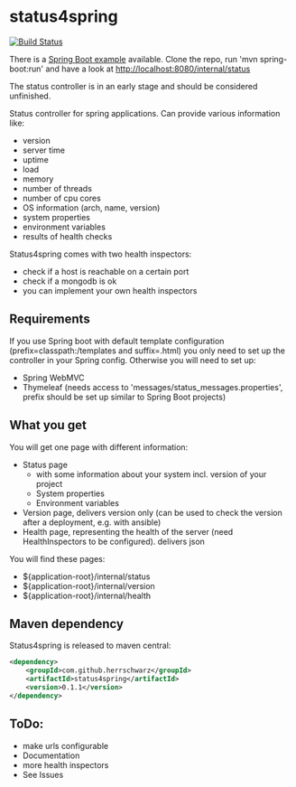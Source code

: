 # status4spring

[![Build Status](https://travis-ci.org/HerrSchwarz/status4spring.svg)](https://travis-ci.org/HerrSchwarz/status4spring)

There is a [Spring Boot example](https://github.com/herrschwarz/status4springExampleSpringBoot) available. Clone the repo, run 'mvn spring-boot:run' and have a look at [http://localhost:8080/internal/status](http://localhost:8080/internal/status)

The status controller is in an early stage and should be considered unfinished.

Status controller for spring applications. Can provide various information like:

- version
- server time
- uptime
- load
- memory
- number of threads
- number of cpu cores
- OS information (arch, name, version)
- system properties
- environment variables
- results of health checks

Status4spring comes with two health inspectors:

- check if a host is reachable on a certain port
- check if a mongodb is ok
- you can implement your own health inspectors

## Requirements

If you use Spring boot with default template configuration (prefix=classpath:/templates and suffix=.html) you only need to set up the controller in your Spring config. Otherwise you will need to set up:

- Spring WebMVC
- Thymeleaf (needs access to 'messages/status_messages.properties', prefix should be set up similar to Spring Boot projects)

## What you get

You will get one page with different information:

- Status page
    -  with some information about your system incl. version of your project
    - System properties
    - Environment variables
- Version page, delivers version only (can be used to check the version after a deployment, e.g. with ansible)
- Health page, representing the health of the server (need HealthInspectors to be configured). delivers json

You will find these pages:

- ${application-root}/internal/status
- ${application-root}/internal/version
- ${application-root}/internal/health

## Maven dependency

Status4spring is released to maven central:

```xml
<dependency>
    <groupId>com.github.herrschwarz</groupId>
    <artifactId>status4spring</artifactId>
    <version>0.1.1</version>
</dependency>
```

## ToDo:

- make urls configurable
- Documentation
- more health inspectors
- See Issues
